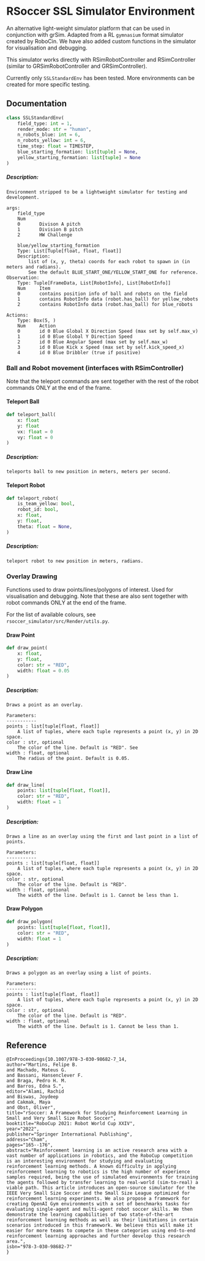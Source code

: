 # RSoccer SSL Simulator Environment

An alternative light-weight simulator platform that can be used in conjunction with grSim. Adapted from a RL `gymnasium` format simulator created by RoboCin. We have also added custom functions in the simulator for visualisation and debugging.

This simulator works directly with RSimRobotController and RSimController (similar to GRSimRobotController and GRSimController).

Currently only `SSLStandardEnv` has been tested. More environments can be created for more specific testing.

## Documentation

```python
class SSLStandardEnv(
    field_type: int = 1,
    render_mode: str = "human",
    n_robots_blue: int = 6,
    n_robots_yellow: int = 6,
    time_step: float = TIMESTEP,
    blue_starting_formation: list[tuple] = None,
    yellow_starting_formation: list[tuple] = None
)
```
##### Description:
    Environment stripped to be a lightweight simulator for testing and development.

    args:
        field_type
        Num
        0       Divison A pitch
        1       Division B pitch
        2       HW Challenge

        blue/yellow_starting_formation
        Type: List[Tuple[float, float, float]]
        Description:
            list of (x, y, theta) coords for each robot to spawn in (in meters and radians).
            See the default BLUE_START_ONE/YELLOW_START_ONE for reference.
    Observation:
        Type: Tuple[FrameData, List[RobotInfo], List[RobotInfo]]
        Num     Item
        0       contains position info of ball and robots on the field
        1       contains RobotInfo data (robot.has_ball) for yellow_robots
        2       contains RobotInfo data (robot.has_ball) for blue_robots

    Actions:
        Type: Box(5, )
        Num     Action
        0       id 0 Blue Global X Direction Speed (max set by self.max_v)
        1       id 0 Blue Global Y Direction Speed
        2       id 0 Blue Angular Speed (max set by self.max_w)
        3       id 0 Blue Kick x Speed (max set by self.kick_speed_x)
        4       id 0 Blue Dribbler (true if positive)

### Ball and Robot movement (interfaces with RSimController)

Note that the teleport commands are sent together with the rest of the robot commands ONLY at the end of the frame.

#### Teleport Ball

```python
def teleport_ball(
    x: float
    y: float
    vx: float = 0
    vy: float = 0
)
```
##### Description:
    teleports ball to new position in meters, meters per second.

#### Teleport Robot

```python
def teleport_robot(
    is_team_yellow: bool,
    robot_id: bool,
    x: float,
    y: float,
    theta: float = None,
)
```
##### Description:
    teleport robot to new position in meters, radians.

### Overlay Drawing

Functions used to draw points/lines/polygons of interest. Used for visualisation and debugging. Note that these are also sent together with robot commands ONLY at the end of the frame.

For the list of available colours, see `rsoccer_simulator/src/Render/utils.py`.

#### Draw Point

```python
def draw_point(
    x: float, 
    y: float, 
    color: str = "RED", 
    width: float = 0.05
)
```
##### Description:
    Draws a point as an overlay.

    Parameters:
    -----------
    points : list[tuple[float, float]]
        A list of tuples, where each tuple represents a point (x, y) in 2D space.
    color : str, optional
        The color of the line. Default is "RED". See 
    width : float, optional
        The radius of the point. Default is 0.05.

#### Draw Line

```python
def draw_line(
    points: list[tuple[float, float]],
    color: str = "RED", 
    width: float = 1
)
```
##### Description:
    Draws a line as an overlay using the first and last point in a list of points.

    Parameters:
    -----------
    points : list[tuple[float, float]]
        A list of tuples, where each tuple represents a point (x, y) in 2D space.
    color : str, optional
        The color of the line. Default is "RED".
    width : float, optional
        The width of the line. Default is 1. Cannot be less than 1.

#### Draw Polygon

```python
def draw_polygon(
    points: list[tuple[float, float]], 
    color: str = "RED", 
    width: float = 1
)
```
##### Description:
    Draws a polygon as an overlay using a list of points.

    Parameters:
    -----------
    points : list[tuple[float, float]]
        A list of tuples, where each tuple represents a point (x, y) in 2D space.
    color : str, optional
        The color of the line. Default is "RED".
    width : float, optional
        The width of the line. Default is 1. Cannot be less than 1.

## Reference

```
@InProceedings{10.1007/978-3-030-98682-7_14,
author="Martins, Felipe B.
and Machado, Mateus G.
and Bassani, Hansenclever F.
and Braga, Pedro H. M.
and Barros, Edna S.",
editor="Alami, Rachid
and Biswas, Joydeep
and Cakmak, Maya
and Obst, Oliver",
title="rSoccer: A Framework for Studying Reinforcement Learning in Small and Very Small Size Robot Soccer",
booktitle="RoboCup 2021: Robot World Cup XXIV",
year="2022",
publisher="Springer International Publishing",
address="Cham",
pages="165--176",
abstract="Reinforcement learning is an active research area with a vast number of applications in robotics, and the RoboCup competition is an interesting environment for studying and evaluating reinforcement learning methods. A known difficulty in applying reinforcement learning to robotics is the high number of experience samples required, being the use of simulated environments for training the agents followed by transfer learning to real-world (sim-to-real) a viable path. This article introduces an open-source simulator for the IEEE Very Small Size Soccer and the Small Size League optimized for reinforcement learning experiments. We also propose a framework for creating OpenAI Gym environments with a set of benchmarks tasks for evaluating single-agent and multi-agent robot soccer skills. We then demonstrate the learning capabilities of two state-of-the-art reinforcement learning methods as well as their limitations in certain scenarios introduced in this framework. We believe this will make it easier for more teams to compete in these categories using end-to-end reinforcement learning approaches and further develop this research area.",
isbn="978-3-030-98682-7"
}
```